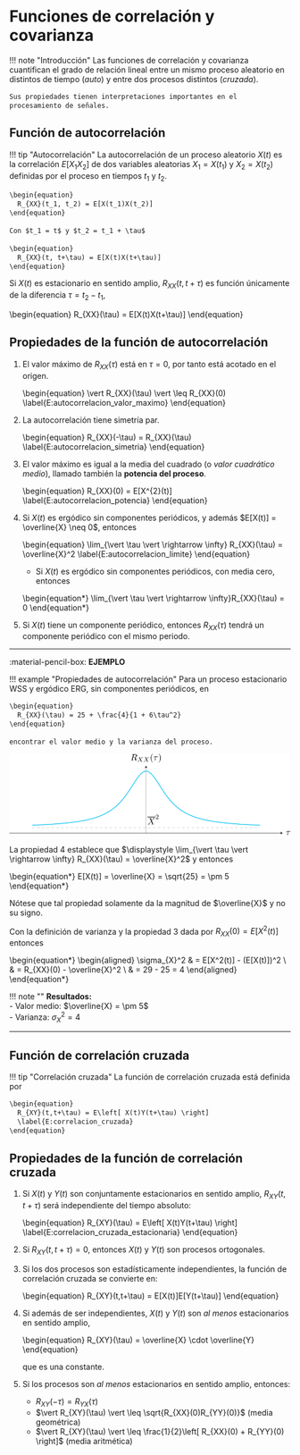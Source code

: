 # Funciones de correlación y covarianza

!!! note "Introducción"
    Las funciones de correlación y covarianza cuantifican el grado de relación lineal entre un mismo proceso aleatorio en distintos de tiempo (*auto*) y entre dos procesos distintos (*cruzada*).

    Sus propiedades tienen interpretaciones importantes en el procesamiento de señales.

## Función de autocorrelación

!!! tip "Autocorrelación"
    La autocorrelación de un proceso aleatorio $X(t)$ es la correlación $E[X_1 X_2]$ de dos variables aleatorias $X_1 = X(t_1)$ y $X_2 = X(t_2)$ definidas por el proceso en tiempos $t_1$ y $t_2$. 

    \begin{equation}
      R_{XX}(t_1, t_2) = E[X(t_1)X(t_2)]
    \end{equation}

    Con $t_1 = t$ y $t_2 = t_1 + \tau$ 

    \begin{equation}
      R_{XX}(t, t+\tau) = E[X(t)X(t+\tau)]
    \end{equation}

Si $X(t)$ es estacionario en sentido amplio, $R_{XX}(t, t+\tau)$ es función únicamente de la diferencia $\tau = t_2 - t_1$, 

\begin{equation}
  R_{XX}(\tau) = E[X(t)X(t+\tau)]
\end{equation}

## Propiedades de la función de **autocorrelación**

1. El valor máximo de $R_{XX}(\tau)$ está en $\tau = 0$, por tanto está acotado en el origen.

    \begin{equation}
        \vert R_{XX}(\tau) \vert \leq R_{XX}(0)
    \label{E:autocorrelacion_valor_maximo}
    \end{equation}

2. La autocorrelación tiene simetría par.  

    \begin{equation}
        R_{XX}(-\tau) = R_{XX}(\tau)
    \label{E:autocorrelacion_simetria}
    \end{equation}

3. El valor máximo es igual a la media del cuadrado (o *valor cuadrático medio*), llamado también la **potencia del proceso**.

    \begin{equation}
        R_{XX}(0) = E[X^{2}(t)]
    \label{E:autocorrelacion_potencia}
    \end{equation}

4. Si $X(t)$ es ergódico sin componentes periódicos, y además $E[X(t)] = \overline{X} \neq 0$, entonces
  
    \begin{equation}
        \lim_{\vert \tau \vert \rightarrow \infty} R_{XX}(\tau) = \overline{X}^2
    \label{E:autocorrelacion_limite}
    \end{equation}

    - Si $X(t)$ es ergódico sin componentes periódicos, con media cero, entonces
  
    \begin{equation*}
        \lim_{\vert \tau \vert \rightarrow \infty}R_{XX}(\tau) = 0
    \end{equation*}

5. Si $X(t)$ tiene un componente periódico, entonces $R_{XX}(\tau)$ tendrá un componente periódico con el mismo periodo.

---
:material-pencil-box: **EJEMPLO**

!!! example "Propiedades de autocorrelación"
    Para un proceso estacionario $\text{WSS}$ y ergódico $\text{ERG}$, sin componentes periódicos, en 

    \begin{equation}
      R_{XX}(\tau) = 25 + \frac{4}{1 + 6\tau^2}
    \end{equation}
    
    encontrar el valor medio y la varianza del proceso.

![Gráfico de autocorrelación mostrando la función y su asíntota en 25](images/14_proceso_estacionario.svg)


La propiedad 4 establece que $\displaystyle \lim_{\vert \tau \vert \rightarrow \infty} R_{XX}(\tau) = \overline{X}^2$ y entonces

\begin{equation*}
  E[X(t)] = \overline{X} = \sqrt{25} = \pm 5
\end{equation*}

Nótese que tal propiedad solamente da la magnitud de $\overline{X}$ y no su signo. 

Con la definición de varianza y la propiedad 3 dada por $R_{XX}(0) = E[X^{2}(t)]$ entonces

\begin{equation*}
\begin{aligned}
\sigma_{X}^2 	& = E[X^2(t)] - (E[X(t)])^2 \\
  				& = R_{XX}(0) - \overline{X}^2 \\
  				& = 29 - 25 = 4
\end{aligned}
\end{equation*}

!!! note ""
    **Resultados:**  
    - Valor medio: $\overline{X} = \pm 5$  
    - Varianza: $\sigma_X^2 = 4$

---

## Función de correlación cruzada

!!! tip "Correlación cruzada"
    La función de correlación cruzada está definida por

    \begin{equation}
      R_{XY}(t,t+\tau) = E\left[ X(t)Y(t+\tau) \right]
      \label{E:correlacion_cruzada}
    \end{equation}

## Propiedades de la función de **correlación cruzada**

1. Si $X(t)$ y $Y(t)$ son conjuntamente estacionarios en sentido amplio, $R_{XY}(t,t+\tau)$ será independiente del tiempo absoluto:

    \begin{equation}
        R_{XY}(\tau) = E\left[ X(t)Y(t+\tau) \right]
        \label{E:correlacion_cruzada_estacionaria}
    \end{equation} 

2. Si $R_{XY}(t,t+\tau) = 0$, entonces $X(t)$ y $Y(t)$ son procesos ortogonales. 

3. Si los dos procesos son estadísticamente independientes, la función de correlación cruzada se convierte en: 

    \begin{equation}
        R_{XY}(t,t+\tau) = E[X(t)]E[Y(t+\tau)]
    \end{equation}

4. Si además de ser independientes, $X(t)$ y $Y(t)$ son *al menos* estacionarios en sentido amplio, 

    \begin{equation}
        R_{XY}(\tau) = \overline{X} \cdot \overline{Y}
    \end{equation}

    que es una constante. 

5. Si los procesos son *al menos* estacionarios en sentido amplio, entonces: 

    - $R_{XY}(-\tau) = R_{YX}(\tau)$
    - $\vert R_{XY}(\tau) \vert \leq \sqrt{R_{XX}(0)R_{YY}(0)}$ (media geométrica)
    - $\vert R_{XY}(\tau) \vert \leq \frac{1}{2}\left[ R_{XX}(0) + R_{YY}(0) \right]$ (media aritmética)

